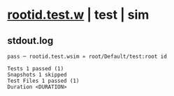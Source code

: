 # [rootid.test.w](../../../../../tests/valid/rootid.test.w) | test | sim

## stdout.log
```log
pass ─ rootid.test.wsim » root/Default/test:root id

Tests 1 passed (1)
Snapshots 1 skipped
Test Files 1 passed (1)
Duration <DURATION>
```

